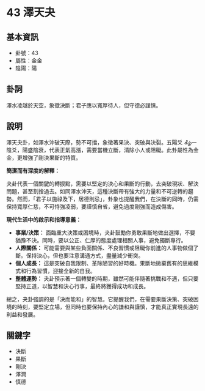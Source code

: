 # 43 澤天夬

## 基本資訊
- 卦號：43
- 屬性：金金
- 陰陽：陽

## 卦詞
澤水凌越於天空，象徵決斷；君子應以寬厚待人，但守德必謹慎。

## 說明
澤天夬卦，如澤水沖破天際，勢不可擋，象徵著果決、突破與決裂。五陽爻 கீழ்一陰爻，陽盛陰衰，代表正氣高漲，需要當機立斷，清除小人或阻礙。此卦屬性為金金，更增強了剛決果斷的特質。

**簡潔而有深度的解釋：**

夬卦代表一個關鍵的轉捩點，需要以堅定的決心和果斷的行動，去突破現狀、解決問題，甚至割捨過去。如同澤水沖天，這種決斷帶有強大的力量和不可逆轉的趨勢。然而，「君子以施祿及下，居德則忌」，卦象也提醒我們，在決斷的同時，仍需保持寬厚仁慈，不可恃強凌弱，要謹慎自省，避免過度剛強而造成傷害。

**現代生活中的啟示和指導意義：**

*   **事業/決策：** 面臨重大決策或困境時，夬卦鼓勵你勇敢果斷地做出選擇，不要猶豫不決。同時，要以公正、仁厚的態度處理相關人事，避免獨斷專行。
*   **人際關係：** 可能需要與某些負面關係、不良習慣或阻礙你前進的人事物做個了斷。保持決心，但也要注意溝通方式，盡量減少衝突。
*   **個人成長：** 這是突破自我限制、革除陋習的好時機。果斷地拋棄舊有的思維模式和行為習慣，迎接全新的自我。
*   **整體運勢：** 夬卦預示著一個轉變的時期，雖然可能伴隨著挑戰和不適，但只要堅持正道，以智慧和決心行事，最終將獲得成功和成長。

總之，夬卦強調的是「決而能和」的智慧。它提醒我們，在需要果斷決策、突破困境的時刻，要堅定立場，但同時也要保持內心的謙和與謹慎，才能真正實現長遠的利益和發展。

## 關鍵字
- 決斷
- 果斷
- 剛決
- 澤潤
- 慎德
